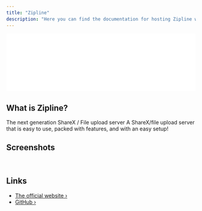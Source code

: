 ```yaml
---
title: "Zipline"
description: "Here you can find the documentation for hosting Zipline with Coolify."
---
```



![Zipline](https://raw.githubusercontent.com/diced/zipline/trunk/public/zipline_small.png)

## What is Zipline?

The next generation ShareX / File upload server
A ShareX/file upload server that is easy to use, packed with features, and with an easy setup! 

## Screenshots

<ZoomableImage src="/docs/images/services/zipline1.webp" />
<br />
<ZoomableImage src="/docs/images/services/zipline2.webp" />

## Links

- [The official website ›](https://zipline.diced.sh/?utm_source=coolify.io)
- [GitHub ›](https://github.com/diced/zipline?utm_source=coolify.io)


